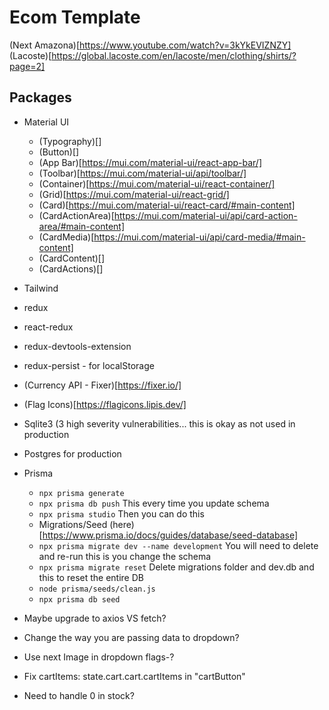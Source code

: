 # Ecom Template
(Next Amazona)[https://www.youtube.com/watch?v=3kYkEVIZNZY]
(Lacoste)[https://global.lacoste.com/en/lacoste/men/clothing/shirts/?page=2]

## Packages
- Material UI
  - (Typography)[]
  - (Button)[]
  - (App Bar)[https://mui.com/material-ui/react-app-bar/]
  - (Toolbar)[https://mui.com/material-ui/api/toolbar/]
  - (Container)[https://mui.com/material-ui/react-container/]
  - (Grid)[https://mui.com/material-ui/react-grid/]
  - (Card)[https://mui.com/material-ui/react-card/#main-content]
  - (CardActionArea)[https://mui.com/material-ui/api/card-action-area/#main-content]
  - (CardMedia)[https://mui.com/material-ui/api/card-media/#main-content]
  - (CardContent)[]
  - (CardActions)[]

- Tailwind

- redux
- react-redux
- redux-devtools-extension
- redux-persist - for localStorage

- (Currency API - Fixer)[https://fixer.io/]
- (Flag Icons)[https://flagicons.lipis.dev/]

- Sqlite3 (3 high severity vulnerabilities... this is okay as not used in production
- Postgres for production
- Prisma
  - ``` npx prisma generate ``` 
  - ``` npx prisma db push ``` This every time you update schema
  - ``` npx prisma studio ``` Then you can do this
  - Migrations/Seed (here)[https://www.prisma.io/docs/guides/database/seed-database]
  - ``` npx prisma migrate dev --name development ``` You will need to delete and re-run this is you change the schema
  - ``` npx prisma migrate reset ``` Delete migrations folder and dev.db and this to reset the entire DB
  - ``` node prisma/seeds/clean.js ```
  - ``` npx prisma db seed ```


- Maybe upgrade to axios VS fetch?
- Change the way you are passing data to dropdown?
- Use next Image in dropdown flags-?
- Fix cartItems: state.cart.cart.cartItems in "cartButton"

- Need to handle 0 in stock?